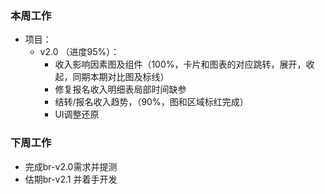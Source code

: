 ### 本周工作
* 项目：
    * v2.0 （进度95%）：
        * 收入影响因素图及组件（100%，卡片和图表的对应跳转，展开，收起，同期本期对比图及标线）
        * 修复报名收入明细表局部时间缺参
        * 结转/报名收入趋势，（90%，图和区域标红完成）
        * UI调整还原

### 下周工作
* 完成br-v2.0需求并提测
* 估期br-v2.1 并着手开发








